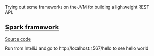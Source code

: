 Trying out some frameworks on the JVM for building a lightweight REST API.

## [Spark framework](http://sparkjava.com/)

[Source code](spark/src/main/java/HelloWorld.java)

Run from IntelliJ and go to http://localhost:4567/hello to see hello world
